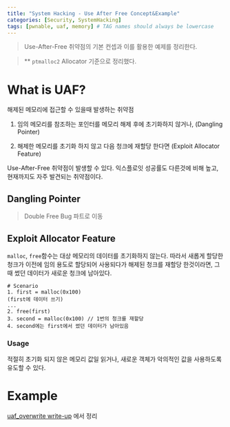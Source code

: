 ```yaml
---
title: "System Hacking - Use After Free Concept&Example"
categories: [Security, SystemHacking]
tags: [pwnable, uaf, memory] # TAG names should always be lowercase
---
```


> Use-After-Free 취약점의 기본 컨셉과 이를 활용한 예제를 정리한다.

> ** `ptmalloc2` Allocator 기준으로 정리했다.


# What is UAF?
해제된 메모리에 접근할 수 있을때 발생하는 취약점

1. 임의 메모리를 참조하는 포인터를 메모리 해제 후에 초기화하지 않거나, (Dangling Pointer)

2. 해제한 메모리를 초기화 하지 않고 다음 청크에 재할당 한다면 (Exploit Allocator Feature)

Use-After-Free 취약점이 발생할 수 있다. 익스플로잇 성공률도 다른것에 비해 높고, 현재까지도 자주 발견되는 취약점이다.

## Dangling Pointer
> Double Free Bug 파트로 이동

## Exploit Allocator Feature

`malloc`, `free`함수는 대상 메모리의 데이터를 초기화하지 않는다. 따라서 새롭게 할당한 청크가 이전에 임의 용도로 할당되어 사용되다가 해제된 청크를 재할당 한것이라면, 그때 썼던 데이터가 새로운 청크에 남아있다. 

```text
# Scenario
1. first = malloc(0x100)
(first에 데이터 쓰기)
...
2. free(first)
3. second = malloc(0x100) // 1번의 청크를 재할당
4. second에는 first에서 썼던 데이터가 남아있음
```

### Usage
적절히 초기화 되지 않은 메모리 값일 읽거나, 새로운 객체가 악의적인 값을 사용하도록 유도할 수 있다.

# Example
[uaf_overwrite write-up](https://hueok.github.io/posts/uaf-overwrite) 에서 정리
